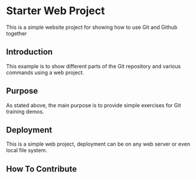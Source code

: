 # Starter Web Project

This is a simple website project for
showing how to use Git and Github together

## Introduction

This example is to show different parts
of the Git repository and various commands
using a web project.

## Purpose

As stated above, the main purpose is to
provide simple exercises for Git training
demos.

## Deployment

This is a simple web project, deployment
can be on any web server or even local
file system.

## How To Contribute
